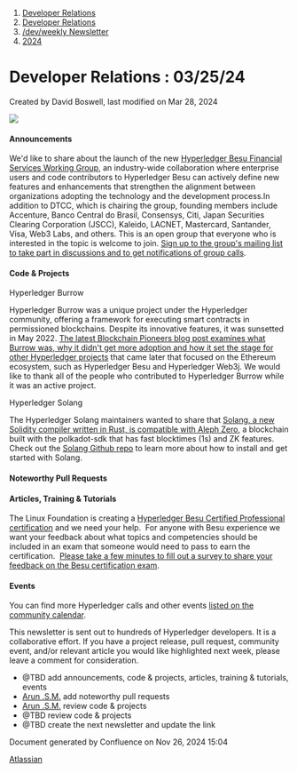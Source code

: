1. [Developer Relations](index.html)
2. [Developer Relations](Developer-Relations_17170434.html)
3. [/dev/weekly Newsletter](17170445.html)
4. [2024](2024_17172152.html)

# Developer Relations : 03/25/24

Created by David Boswell, last modified on Mar 28, 2024

![](attachments/17170434/17171308.png?height=169)

#### Announcements

We'd like to share about the launch of the new [Hyperledger Besu Financial Services Working Group](https://lf-hyperledger.atlassian.net/wiki/display/BFFWG/), an industry-wide collaboration where enterprise users and code contributors to Hyperledger Besu can actively define new features and enhancements that strengthen the alignment between organizations adopting the technology and the development process.In addition to DTCC, which is chairing the group, founding members include Accenture, Banco Central do Brasil, Consensys, Citi, Japan Securities Clearing Corporation (JSCC), Kaleido, LACNET, Mastercard, Santander, Visa, Web3 Labs, and others. This is an open group that everyone who is interested in the topic is welcome to join. [Sign up to the group's mailing list to take part in discussions and to get notifications of group calls](https://lists.hyperledger.org/g/besu-fs-wg).

#### Code &amp; Projects

Hyperledger Burrow

Hyperledger Burrow was a unique project under the Hyperledger community, offering a framework for executing smart contracts in permissioned blockchains. Despite its innovative features, it was sunsetted in May 2022. [The latest Blockchain Pioneers blog post examines what Burrow was, why it didn't get more adoption and how it set the stage for other Hyperledger projects](https://www.hyperledger.org/blog/blockchain-pioneers-hyperledger-burrow) that came later that focused on the Ethereum ecosystem, such as Hyperledger Besu and Hyperledger Web3j. We would like to thank all of the people who contributed to Hyperledger Burrow while it was an active project. 

Hyperledger Solang

The Hyperledger Solang maintainers wanted to share that [Solang, a new Solidity compiler written in Rust, is compatible with Aleph Zero](https://twitter.com/aleph__zero/status/1770821764907475032), a blockchain built with the polkadot-sdk that has fast blocktimes (1s) and ZK features. Check out the [Solang Github repo](https://github.com/hyperledger/solang) to learn more about how to install and get started with Solang.

#### Noteworthy Pull Requests

#### Articles, Training &amp; Tutorials

The Linux Foundation is creating a [Hyperledger Besu Certified Professional certification](https://training.linuxfoundation.org/certification/hyperledger-besu-certified-professional/?__hstc=18976039.085e2c528b47234dad29e5e0a9d9d6db.1610074697314.1711574172763.1711646027033.1673&__hssc=18976039.2.1711646027033&__hsfp=3231766362) and we need your help.  For anyone with Besu experience we want your feedback about what topics and competencies should be included in an exam that someone would need to pass to earn the certification.  [Please take a few minutes to fill out a survey to share your feedback on the Besu certification exam](https://www.certiverse.com/#/register/organization/9de30b15-89f9-4344-84bf-d67851bd3e2e/jta/c6842c26-3d55-49f5-8f37-6af5e9426e60/survey/c7ef5a36-9f27-488a-8bb1-a861a0f0190a).

#### Events

You can find more Hyperledger calls and other events [listed on the community calendar](https://lf-hyperledger.atlassian.net/wiki/display/HYP/Calendar+of+Public+Meetings).

This newsletter is sent out to hundreds of Hyperledger developers. It is a collaborative effort. If you have a project release, pull request, community event, and/or relevant article you would like highlighted next week, please leave a comment for consideration.

- @TBD add announcements, code &amp; projects, articles, training &amp; tutorials, events
- [Arun .S.M.](https://lf-hyperledger.atlassian.net/wiki/people/621a0e5097d313006ba7386a?ref=confluence) add noteworthy pull requests
- [Arun .S.M.](https://lf-hyperledger.atlassian.net/wiki/people/621a0e5097d313006ba7386a?ref=confluence) review code &amp; projects
- @TBD review code &amp; projects
- @TBD create the next newsletter and update the link

Document generated by Confluence on Nov 26, 2024 15:04

[Atlassian](http://www.atlassian.com/)
